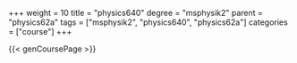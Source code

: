 +++
weight = 10
title = "physics640"
degree = "msphysik2"
parent = "physics62a"
tags = ["msphysik2", "physics640", "physics62a"]
categories = ["course"]
+++

{{< genCoursePage >}}
